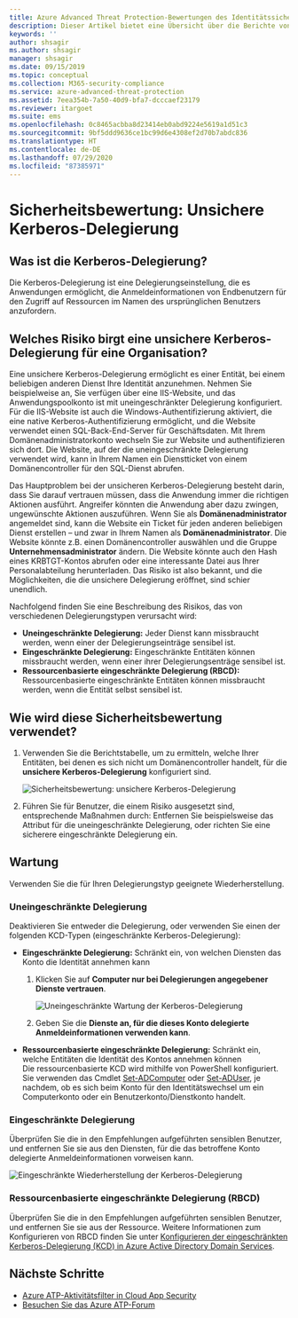 ```yaml
---
title: Azure Advanced Threat Protection-Bewertungen des Identitätssicherheitsstatus von uneingeschränktem Kerberos
description: Dieser Artikel bietet eine Übersicht über die Berichte von Azure ATP zur Bewertung des Identitätssicherheitsstatus von uneingeschränktem Kerberos.
keywords: ''
author: shsagir
ms.author: shsagir
manager: shsagir
ms.date: 09/15/2019
ms.topic: conceptual
ms.collection: M365-security-compliance
ms.service: azure-advanced-threat-protection
ms.assetid: 7eea354b-7a50-40d9-bfa7-dcccaef23179
ms.reviewer: itargoet
ms.suite: ems
ms.openlocfilehash: 0c8465acbba8d23414eb0abd9224e5619a1d51c3
ms.sourcegitcommit: 9bf5ddd9636ce1bc99d6e4308ef2d70b7abdc836
ms.translationtype: HT
ms.contentlocale: de-DE
ms.lasthandoff: 07/29/2020
ms.locfileid: "87385971"
---
```

# <a name="security-assessment-unsecure-kerberos-delegation"></a>Sicherheitsbewertung: Unsichere Kerberos-Delegierung

## <a name="what-is-kerberos-delegation"></a>Was ist die Kerberos-Delegierung?

Die Kerberos-Delegierung ist eine Delegierungseinstellung, die es Anwendungen ermöglicht, die Anmeldeinformationen von Endbenutzern für den Zugriff auf Ressourcen im Namen des ursprünglichen Benutzers anzufordern.

## <a name="what-risk-does-unsecure-kerberos-delegation-pose-to-an-organization"></a>Welches Risiko birgt eine unsichere Kerberos-Delegierung für eine Organisation?

Eine unsichere Kerberos-Delegierung ermöglicht es einer Entität, bei einem beliebigen anderen Dienst Ihre Identität anzunehmen. Nehmen Sie beispielweise an, Sie verfügen über eine IIS-Website, und das Anwendungspoolkonto ist mit uneingeschränkter Delegierung konfiguriert. Für die IIS-Website ist auch die Windows-Authentifizierung aktiviert, die eine native Kerberos-Authentifizierung ermöglicht, und die Website verwendet einen SQL-Back-End-Server für Geschäftsdaten. Mit Ihrem Domänenadministratorkonto wechseln Sie zur Website und authentifizieren sich dort. Die Website, auf der die uneingeschränkte Delegierung verwendet wird, kann in Ihrem Namen ein Dienstticket von einem Domänencontroller für den SQL-Dienst abrufen.

Das Hauptproblem bei der unsicheren Kerberos-Delegierung besteht darin, dass Sie darauf vertrauen müssen, dass die Anwendung immer die richtigen Aktionen ausführt. Angreifer könnten die Anwendung aber dazu zwingen, ungewünschte Aktionen auszuführen. Wenn Sie als **Domänenadministrator** angemeldet sind, kann die Website ein Ticket für jeden anderen beliebigen Dienst erstellen – und zwar in Ihrem Namen als **Domänenadministrator**. Die Website könnte z.B. einen Domänencontroller auswählen und die Gruppe **Unternehmensadministrator** ändern. Die Website könnte auch den Hash eines KRBTGT-Kontos abrufen oder eine interessante Datei aus Ihrer Personalabteilung herunterladen. Das Risiko ist also bekannt, und die Möglichkeiten, die die unsichere Delegierung eröffnet, sind schier unendlich.

Nachfolgend finden Sie eine Beschreibung des Risikos, das von verschiedenen Delegierungstypen verursacht wird:

- **Uneingeschränkte Delegierung:** Jeder Dienst kann missbraucht werden, wenn einer der Delegierungseinträge sensibel ist.
- **Eingeschränkte Delegierung:** Eingeschränkte Entitäten können missbraucht werden, wenn einer ihrer Delegierungsenträge sensibel ist.
- **Ressourcenbasierte eingeschränkte Delegierung (RBCD):** Ressourcenbasierte eingeschränkte Entitäten können missbraucht werden, wenn die Entität selbst sensibel ist.

## <a name="how-do-i-use-this-security-assessment"></a>Wie wird diese Sicherheitsbewertung verwendet?

1. Verwenden Sie die Berichtstabelle, um zu ermitteln, welche Ihrer Entitäten, bei denen es sich nicht um Domänencontroller handelt, für die **unsichere Kerberos-Delegierung** konfiguriert sind.

    ![Sicherheitsbewertung: unsichere Kerberos-Delegierung](media/atp-cas-isp-kerberos-delegation-2.png)
1. Führen Sie für Benutzer, die einem Risiko ausgesetzt sind, entsprechende Maßnahmen durch: Entfernen Sie beispielsweise das Attribut für die uneingeschränkte Delegierung, oder richten Sie eine sicherere eingeschränkte Delegierung ein.

## <a name="remediation"></a>Wartung

Verwenden Sie die für Ihren Delegierungstyp geeignete Wiederherstellung.

### <a name="unconstrained-delegation"></a>Uneingeschränkte Delegierung

Deaktivieren Sie entweder die Delegierung, oder verwenden Sie einen der folgenden KCD-Typen (eingeschränkte Kerberos-Delegierung):

- **Eingeschränkte Delegierung:** Schränkt ein, von welchen Diensten das Konto die Identität annehmen kann

    1. Klicken Sie auf **Computer nur bei Delegierungen angegebener Dienste vertrauen**.

        ![Uneingeschränkte Wartung der Kerberos-Delegierung](media/atp-cas-isp-unconstrained-kerberos-1.png)

    2. Geben Sie die **Dienste an, für die dieses Konto delegierte Anmeldeinformationen verwenden kann**.

- **Ressourcenbasierte eingeschränkte Delegierung:** Schränkt ein, welche Entitäten die Identität des Kontos annehmen können  
Die ressourcenbasierte KCD wird mithilfe von PowerShell konfiguriert. Sie verwenden das Cmdlet [Set-ADComputer](/powershell/module/addsadministration/set-adcomputer?view=win10-ps) oder [Set-ADUser](/powershell/module/addsadministration/set-aduser?view=win10-ps), je nachdem, ob es sich beim Konto für den Identitätswechsel um ein Computerkonto oder ein Benutzerkonto/Dienstkonto handelt.

### <a name="constrained-delegation"></a>Eingeschränkte Delegierung

Überprüfen Sie die in den Empfehlungen aufgeführten sensiblen Benutzer, und entfernen Sie sie aus den Diensten, für die das betroffene Konto delegierte Anmeldeinformationen vorweisen kann.

![Eingeschränkte Wiederherstellung der Kerberos-Delegierung](media/atp-cas-isp-unconstrained-kerberos-2.png)

### <a name="resource-based-constrained-delegation-rbcd"></a>Ressourcenbasierte eingeschränkte Delegierung (RBCD)

Überprüfen Sie die in den Empfehlungen aufgeführten sensiblen Benutzer, und entfernen Sie sie aus der Ressource. Weitere Informationen zum Konfigurieren von RBCD finden Sie unter [Konfigurieren der eingeschränkten Kerberos-Delegierung (KCD) in Azure Active Directory Domain Services](/azure/active-directory-domain-services/deploy-kcd).

## <a name="next-steps"></a>Nächste Schritte

- [Azure ATP-Aktivitätsfilter in Cloud App Security](atp-activities-filtering-mcas.md)
- [Besuchen Sie das Azure ATP-Forum](https://aka.ms/azureatpcommunity)
